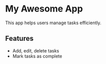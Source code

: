 # My Awesome App
This app helps users manage tasks efficiently.

## Features
- Add, edit, delete tasks
- Mark tasks as complete